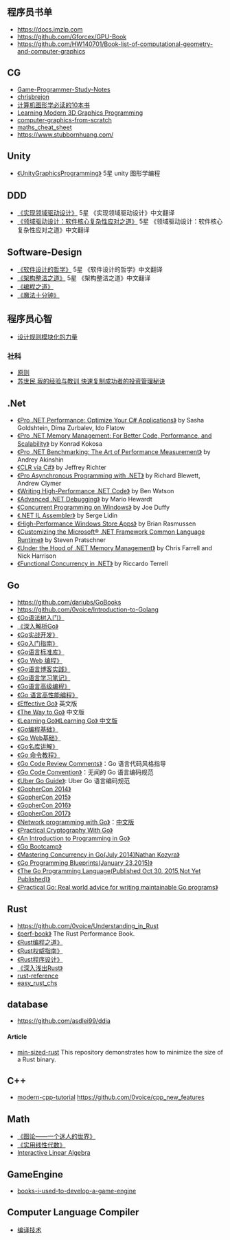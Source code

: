 ## 程序员书单
- https://docs.imzlp.com
- https://github.com/Gforcex/GPU-Book
- https://github.com/HW140701/Book-list-of-computational-geometry-and-computer-graphics
## CG
- [Game-Programmer-Study-Notes](https://github.com/QianMo/Game-Programmer-Study-Notes)
- [chrisbrejon](https://chrisbrejon.com/) 
- [计算机图形学必读的10本书 ](https://www.msra.cn/zh-cn/news/features/book-recommendation-computer-graphics)
- [Learning Modern 3D Graphics Programming](https://paroj.github.io/gltut/)
- [computer-graphics-from-scratch](https://gabrielgambetta.com/computer-graphics-from-scratch/)
- [maths_cheat_sheet](https://antongerdelan.net/teaching/3dprog1/maths_cheat_sheet.pdf)
- https://www.stubbornhuang.com/
## Unity
- [《UnityGraphicsProgramming》](https://github.com/IndieVisualLab) 5星 unity 图形学编程
## DDD
- [《实现领域驱动设计》](https://github.com/gdut-yy/Implementing-Domain-Driven-Design-zh) 5星 《实现领域驱动设计》中文翻译
- [《领域驱动设计：软件核心复杂性应对之道》](https://github.com/gdut-yy/Domain-Driven-Design-zh)  5星 《领域驱动设计：软件核心复杂性应对之道》中文翻译
## Software-Design
- [《软件设计的哲学》](https://github.com/gdut-yy/A-Philosophy-of-Software-Design-zh)  5星 《软件设计的哲学》中文翻译
- [《架构整洁之道》](https://github.com/gdut-yy/Clean-Architecture-zh) 5星 《架构整洁之道》中文翻译
- [《编程之道》](https://github.com/yikeke/tao-of-programming)
- [《魔法十分钟》](https://github.com/goldimax/magic-in-ten-mins)
## 程序员心智
- [设计规则模块化的力量](https://book.douban.com/subject/1737636/)
### 社科
- [原则](https://item.jd.com/49644339448.html)
- [苏世民 我的经验与教训 快速复制成功者的投资管理秘诀 ](https://item.jd.com/12810476.html)
## .Net
* [《Pro .NET Performance: Optimize Your C# Applications》](https://www.amazon.com/dp/1430244585) by Sasha Goldshtein, Dima Zurbalev, Ido Flatow
* [《Pro .NET Memory Management: For Better Code, Performance, and Scalability》](https://prodotnetmemory.com) by Konrad Kokosa
* [《Pro .NET Benchmarking: The Art of Performance Measurement》](https://aakinshin.net/prodotnetbenchmarking/) by Andrey Akinshin
* [《CLR via C#》](https://www.amazon.com/dp/0735667454) by Jeffrey Richter
* [《Pro Asynchronous Programming with .NET》](https://www.amazon.com/dp/1430259205) by Richard Blewett, Andrew Clymer
* [《Writing High-Performance .NET Code》](https://www.amazon.com/dp/0990583457) by Ben Watson
* [《Advanced .NET Debugging》](https://www.amazon.com/dp/0321578899) by Mario Hewardt
* [《Concurrent Programming on Windows》](https://www.amazon.com/dp/032143482X) by Joe Duffy
* [《.NET IL Assembler》](https://www.amazon.com/dp/1430267615) by Serge Lidin
* [《High-Performance Windows Store Apps》](https://www.amazon.com/dp/0735682631) by Brian Rasmussen
* [《Customizing the Microsoft® .NET Framework Common Language Runtime》](https://www.amazon.com/dp/0735619883) by Steven Pratschner
* [《Under the Hood of .NET Memory Management》](https://www.red-gate.com/library/under-the-hood-of-net-memory-management) by Chris Farrell and Nick Harrison 
* [《Functional Concurrency in .NET》](https://www.manning.com/books/functional-concurrency-in-dotnet) by Riccardo Terrell
## Go
- https://github.com/dariubs/GoBooks
- https://github.com/0voice/Introduction-to-Golang
- [《Go语法树入门》](https://github.com/chai2010/go-ast-book)
- [《深入解析Go》](https://github.com/tiancaiamao/go-internals)
- [《Go实战开发》](https://github.com/astaxie/Go-in-Action)
- [《Go入门指南》](https://github.com/Unknwon/the-way-to-go_ZH_CN)
- [《Go语言标准库》](https://github.com/polaris1119/The-Golang-Standard-Library-by-Example)
- [《Go Web 编程》](https://github.com/astaxie/build-web-application-with-golang)
- [《Go语言博客实践》](https://github.com/achun/Go-Blog-In-Action)
- [《Go语言学习笔记》](https://github.com/qyuhen/book)
- [《Go语言高级编程》](https://github.com/chai2010/advanced-go-programming-book)
- [《Go 语言高性能编程》](https://geektutu.com/post/high-performance-go.html)
- [《Effective Go》](https://golang.org/doc/effective_go.html) 英文版
- [《The Way to Go》](https://github.com/Unknwon/the-way-to-go_ZH_CN) 中文版
- [《Learning Go》](https://github.com/miekg/gobook)[《Learning Go》 中文版](https://github.com/mikespook/Learning-Go-zh-cn) 
- [《Go编程基础》](https://github.com/Unknwon/go-fundamental-programming)
- [《Go Web基础》](https://github.com/Unknwon/go-web-foundation)
- [《Go名库讲解》](https://github.com/Unknwon/go-rock-libraries-showcases)
- [《Go 命令教程》](https://github.com/hyper-carrot/go_command_tutorial)
- [《Go Code Review Comments》](https://code.google.com/p/go-wiki/wiki/CodeReviewComments)：Go 语言代码风格指导
- [《Go Code Convention》](https://github.com/Unknwon/go-code-convention)：无闻的 Go 语言编码规范
- [《Uber Go Guide》](https://github.com/xxjwxc/uber_go_guide_cn): Uber Go 语言编码规范
- [《GopherCon 2014》](https://github.com/gophercon/2014-talks)
- [《GopherCon 2015》](https://github.com/gophercon/2015-talks)
- [《GopherCon 2016》](https://github.com/gophercon/2016-talks)
- [《GopherCon 2017》](https://github.com/gophercon/2017-talks)
- [《Network programming with Go》](http://jan.newmarch.name/go/)：[中文版](https://github.com/astaxie/NPWG_zh)
- [《Practical Cryptography With Go》](https://leanpub.com/gocrypto/read#leanpub-auto-select-bibliography)
- [《An Introduction to Programming in Go》](http://www.golang-book.com/)
- [《Go Bootcamp》](http://www.golangbootcamp.com/book)
- [《Mastering Concurrency in Go(July 2014)Nathan Kozyra》](https://www.packtpub.com/application-development/mastering-concurrency-go)
- [《Go Programming Blueprints(January 23,2015)》](https://www.packtpub.com/application-development/go-programming-blueprints)
- [《The Go Programming Language(Published Oct 30, 2015,Not Yet Published)》](http://www.gopl.io/)
- [《Practical Go: Real world advice for writing maintainable Go programs》](https://dave.cheney.net/practical-go/presentations/qcon-china.html) 
## Rust
- https://github.com/0voice/Understanding_in_Rust
- [《perf-book》](https://github.com/nnethercote/perf-book) The Rust Performance Book.
- [《Rust编程之道》](https://item.jd.com/12479415.html)
- [《Rust权威指南》](https://item.jd.com/12878638.html)
- [《Rust程序设计》](https://item.jd.com/12971660.html)
- [《深入浅出Rust》](https://item.jd.com/31846262388.html)
- [rust-reference](https://minstrel1977.gitee.io/rust-reference/type-layout.html)
- [easy_rust_chs](https://github.com/kumakichi/easy_rust_chs)

## database
- https://github.com/asdlei99/ddia
#### Article
- [min-sized-rust](https://github.com/johnthagen/min-sized-rust)  This repository demonstrates how to minimize the size of a Rust binary.
## C++
- [modern-cpp-tutorial](https://github.com/changkun/modern-cpp-tutorial)
https://github.com/0voice/cpp_new_features
## Math
- [《图论——一个迷人的世界》](https://book.douban.com/subject/27038320/)
- [《实用线性代数》](https://book.douban.com/subject/26336485/)
- [Interactive Linear Algebra](https://textbooks.math.gatech.edu)
## GameEngine
- [books-i-used-to-develop-a-game-engine](https://www.haroldserrano.com/blog/books-i-used-to-develop-a-game-engine)
## Computer Language Compiler
- [编译技术](https://parsing-techniques.duguying.net) 